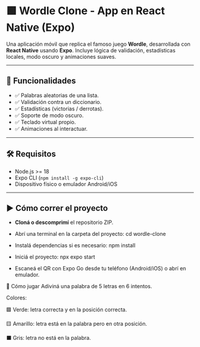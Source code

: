 # 🟩 Wordle Clone - App en React Native (Expo)

Una aplicación móvil que replica el famoso juego **Wordle**, desarrollada con **React Native** usando **Expo**. Incluye lógica de validación, estadísticas locales, modo oscuro y animaciones suaves.

---

## 🚀 Funcionalidades

- ✅ Palabras aleatorias de una lista.
- ✅ Validación contra un diccionario.
- ✅ Estadísticas (victorias / derrotas).
- ✅ Soporte de modo oscuro.
- ✅ Teclado virtual propio.
- ✅ Animaciones al interactuar.

---

## 🛠️ Requisitos

- Node.js >= 18
- Expo CLI (`npm install -g expo-cli`)
- Dispositivo físico o emulador Android/iOS

---

## ▶️ Cómo correr el proyecto

- **Cloná o descomprimí** el repositorio ZIP.

- Abrí una terminal en la carpeta del proyecto:
cd wordle-clone

- Instalá dependencias si es necesario:
npm install

- Iniciá el proyecto:
npx expo start

- Escaneá el QR con Expo Go desde tu teléfono (Android/iOS) o abrí en emulador.

🧠 Cómo jugar
Adiviná una palabra de 5 letras en 6 intentos.

Colores:

🟩 Verde: letra correcta y en la posición correcta.

🟨 Amarillo: letra está en la palabra pero en otra posición.

⬛ Gris: letra no está en la palabra.

